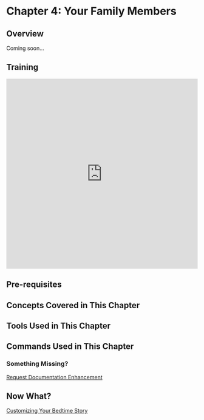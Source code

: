 # Chapter 4: Your Family Members

## Overview

Coming soon...

## Training
<div class="video-container">
    <iframe width="100%" height="500" src="https://www.youtube.com/embed/dtYPt-Zx_ks?si=_hlelWEYF3KLjfuZ" title="YouTube video player" frameborder="0" allow="accelerometer; autoplay; clipboard-write; encrypted-media; gyroscope; picture-in-picture; web-share" referrerpolicy="strict-origin-when-cross-origin" allowfullscreen></iframe>
</div>

## Pre-requisites

## Concepts Covered in This Chapter

## Tools Used in This Chapter

## Commands Used in This Chapter

### Something Missing?

<div class="grid-buttons">
    <a class="btn" href="https://forms.gle/2ZMtwUxg1egV8sHT8">Request Documentation Enhancement</a>
</div>

## Now What?

<div class="grid-buttons">
    <a class="btn" href="{{ '/training/building-a-skill/customizing-your-bedtime-story/' | url }}">Customizing Your Bedtime Story</a>
</div>